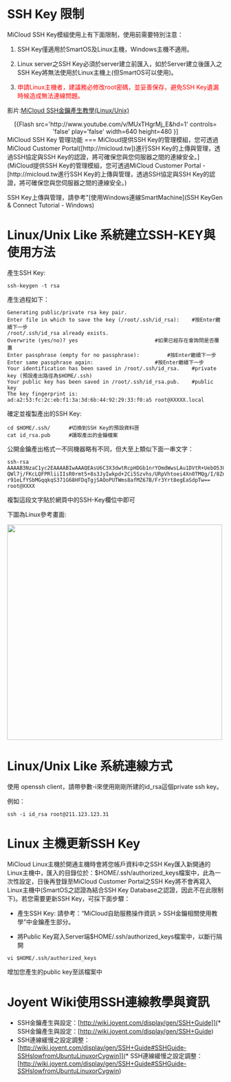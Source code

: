 
SSH Key 限制
===
MiCloud SSH Key模組使用上有下面限制，使用前需要特別注意：


1. SSH Key僅適用於SmartOS及Linux主機，Windows主機不適用。


2. Linux server之SSH Key必須於server建立前匯入，如於Server建立後匯入之SSH Key將無法使用於Linux主機上(但SmartOS可以使用)。


3. <font color="red">申請Linux主機者，建議務必修改root密碼，並妥善保存，避免SSH Key遺漏時候造成無法連線問題。</font>



影片:[MiCloud SSH金鑰產生教學(Linux/Unix)](http://www.youtube.com/watch?v=MUxTHgrMj_E)
<div align="center">
[{Flash src='http://www.youtube.com/v/MUxTHgrMj_E&hd=1' controls= 'false' play='false' width=640 height=480 }]
</div>
MiCloud SSH Key 管理功能
===
MiCloud提供SSH Key的管理模組，您可透過MiCloud Customer Portal([http://micloud.tw])進行SSH Key的上傳與管理，透過SSH協定與SSH Key的認證，將可確保您與您伺服器之間的連線安全。](MiCloud提供SSH Key的管理模組，您可透過MiCloud Customer Portal - [http://micloud.tw進行SSH Key的上傳與管理，透過SSH協定與SSH Key的認證，將可確保您與您伺服器之間的連線安全。)


SSH Key上傳與管理，請參考"[使用Windows連線SmartMachine](SSH KeyGen & Connect Tutorial - Windows)


Linux/Unix Like 系統建立SSH-KEY與使用方法
===
產生SSH Key:

```ssh-keygen -t rsa```

產生過程如下：

```
Generating public/private rsa key pair.
Enter file in which to save the key (/root/.ssh/id_rsa):	#按Enter繼續下一步
/root/.ssh/id_rsa already exists.
Overwrite (yes/no)? yes					        #如果已經存在會詢問是否覆蓋
Enter passphrase (empty for no passphrase):			#按Enter繼續下一步
Enter same passphrase again:					#按Enter繼續下一步
Your identification has been saved in /root/.ssh/id_rsa.	#private key (預設產出路徑為$HOME/.ssh)
Your public key has been saved in /root/.ssh/id_rsa.pub.	#public key
The key fingerprint is:
ad:a2:53:fc:2c:eb:f1:3a:3d:6b:44:92:29:33:f0:a5 root@XXXXX.local
```

確定並複製產出的SSH Key:

```
cd $HOME/.ssh/		#切換到SSH Key的預設資料匣
cat id_rsa.pub		#讀取產出的金鑰檔案
```

公開金鑰產出格式一不同機器略有不同，但大至上類似下面一串文字：

```
ssh-rsa AAAAB3NzaC1yc2EAAAABIwAAAQEAsU6C3X3dwtRcpHDGb1nrYOmdWwsLAu1DVtR+UebO53Cr
QWl7j/FKcLQFPRliiIIsR0rmt5+8s3JyIwkpd+2Ci5Szvhs/URpVhtoei4Xn0TMQg/I/8ZnKHxAsZ2tg
r91eLfYSbMGqqkqS371G68HFDqTgjSAOoPUTWms8afMZ67B/Fr3Yrt8egEaSdpTw== root@XXXX
```

複製這段文字貼於網頁中的SSH-Key欄位中即可


下圖為Linux參考畫面:


<img src='images/SSH+KeyGen+%26+Connect+Tutorial-Linux+or+Unix-linux_key.png' width='500' align='center'/>

Linux/Unix Like 系統連線方式
===
使用 openssh client，請帶參數-i來使用剛剛所建的id_rsa這個private ssh key。


例如：

```ssh -i id_rsa root@211.123.123.31```


Linux 主機更新SSH Key
===
MiCloud Linux主機於開通主機時會將您帳戶資料中之SSH Key匯入新開通的Linux主機中，匯入的目錄位於：$HOME/.ssh/authorized_keys檔案中，此為一次性設定，日後再登錄至MiCloud Customer Portal之SSH Key將不會再寫入Linux主機中(SmartOS之認證為結合SSH Key Database之認證，因此不在此限制下)。若您需要更新SSH Key，可採下面步驟：

*  產生SSH Key:
請參考：“MiCloud自助服務操作資訊 > SSH金鑰相關使用教學”中金鑰產生部分。

*  將Public Key寫入Server端$HOME/.ssh/authorized_keys檔案中，以斷行隔開

```vi $HOME/.ssh/authorized_keys```

增加您產生的public key至該檔案中

Joyent Wiki使用SSH連線教學與資訊
===
*  SSH金鑰產生與設定：[http://wiki.joyent.com/display/gen/SSH+Guide]](*  SSH金鑰產生與設定：[http://wiki.joyent.com/display/gen/SSH+Guide)
*  SSH連線緩慢之設定調整：[http://wiki.joyent.com/display/gen/SSH+Guide#SSHGuide-SSHslowfromUbuntuLinuxorCygwin]](*  SSH連線緩慢之設定調整：[http://wiki.joyent.com/display/gen/SSH+Guide#SSHGuide-SSHslowfromUbuntuLinuxorCygwin)
